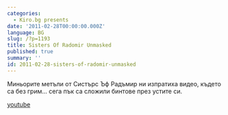 ```yaml
---
categories:
  - Kiro.bg presents
date: '2011-02-28T00:00:00.000Z'
language: BG
slug: /?p=1193
title: Sisters Of Radomir Unmasked
published: true
summary: ''
id: 2011-02-28-sisters-of-radomir-unmasked
---
```


Миньорите метъли от Систърс Ъф Радъмир ни изпратиха видео, където са без грим... сега пък са сложили бинтове през устите си.

[youtube](https://www.youtube.com/watch?v=YhrKCwhxxPQ)
